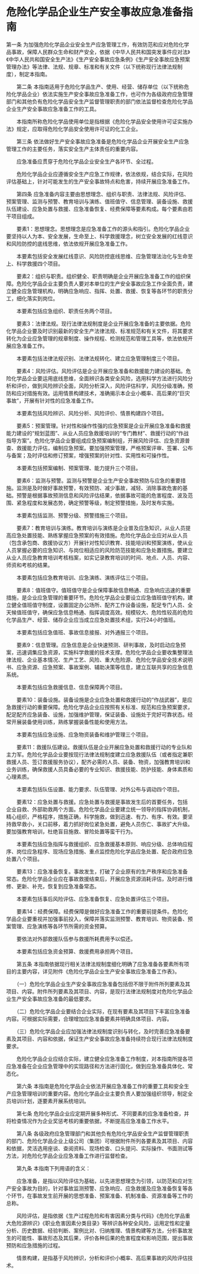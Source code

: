 # 危险化学品企业生产安全事故应急准备指南

第一条 为加强危险化学品企业安全生产应急管理工作，有效防范和应对危险化学品事故，保障人民群众生命和财产安全，依据《中华人民共和国突发事件应对法》《中华人民共和国安全生产法》《生产安全事故应急条例》《生产安全事故应急预案管理办法》等法律、法规、规章、标准和有关文件（以下统称现行法律法规制度），制定本指南。

　　第二条 本指南适用于危险化学品生产、使用、经营、储存单位（以下统称危险化学品企业）依法实施生产安全事故应急准备工作，也可作为各级政府应急管理部门和其他负有危险化学品安全生产监督管理职责的部门依法监督检查危险化学品企业生产安全事故应急准备工作的工具。

　　本指南所称危险化学品使用单位是指根据《危险化学品安全使用许可证实施办法》规定，应取得危险化学品安全使用许可证的化工企业。

　　第三条 依法做好生产安全事故应急准备是危险化学品企业开展安全生产应急管理工作的主要任务，落实安全生产主体责任的重要内容。

　　应急准备应贯穿于危险化学品企业安全生产各环节、全过程。

　　危险化学品企业应遵循安全生产应急工作规律，依法依规，结合实际，在风险评估基础上，针对可能发生的生产安全事故特点和危害，持续开展应急准备工作。

　　第四条 应急准备内容主要由思想理念、组织与职责、法律法规、风险评估、预案管理、监测与预警、教育培训与演练、值班值守、信息管理、装备设施、救援队伍建设、应急处置与救援、应急准备恢复、经费保障等要素构成。每个要素由若干项目组成。

　　要素1：思想理念。思想理念是应急准备工作的源头和指引。危险化学品企业要坚持以人为本、安全发展，生命至上、科学救援理念，树立安全发展的红线意识和风险防控的底线思维，依法依规开展应急准备工作。

　　本要素包括安全发展红线意识、风险防控底线思维、应急管理法治化与生命至上、科学救援四个项目。

　　要素2：组织与职责。组织健全、职责明确是企业开展应急准备工作的组织保障。危险化学品企业主要负责人要对本单位的生产安全事故应急工作全面负责，建立健全应急管理机构，明确应急响应、指挥、处置、救援、恢复等各环节的职责分工，细化落实到岗位。

　　本要素包括应急组织、职责任务两个项目。

　　要素3：法律法规。现行法律法规制度是企业开展应急准备的主要依据。危险化学品企业要及时识别最新的安全生产法律法规、标准规范和有关文件，将其要求转化为企业应急管理的规章制度、操作规程、检测规范和管理工具等，依法依规开展应急准备工作。

　　本要素包括法律法规识别、法律法规转化、建立应急管理制度三个项目。

　　要素4：风险评估。风险评估是企业开展应急准备和救援能力建设的基础。危险化学品企业要运用底线思维，全面辨识各类安全风险，选用科学方法进行风险分析和评价，做到风险辨识全面，风险分析深入，风险评估科学，风险分级准确，预防和应对措施有效。运用情景构建技术，准确揭示本企业小概率、高后果的“巨灾事故”，开展有针对性的应急准备工作。

　　本要素包括风险辨识、风险分析、风险评价、情景构建四个项目。

　　要素5：预案管理。针对性和操作性强的应急预案是企业开展应急准备和救援能力建设的“规划蓝图”、从业人员应急救援培训的“专门教材”、救援行动的“作战指导方案”。危险化学品企业要组成应急预案编制组，开展风险评估、应急资源普查、救援能力评估，编制应急预案。要加强预案管理，严格预案评审、签署、公布与备案；及时评估和修订预案，增强预案的针对性、实用性和可操作性。

　　本要素包括预案编制、预案管理、能力提升三个项目。

　　要素6：监测与预警。监测与预警是企业生产安全事故预防与应急的重要措施。监测是及时做好事故预警，有效预防、减少事故，减轻、消除事故危害的基础。预警是根据事故预测信息和风险评估结果，依据事故可能的危害程度、波及范围、紧急程度和发展态势，确定预警等级，制定预警措施，及时发布实施。

　　本要素包括监测、预警分级、预警措施三个项目。

　　要素7：教育培训与演练。教育培训与演练是企业普及应急知识，从业人员提高应急处置技能、熟练掌握应急预案的有效措施。危险化学品企业应对从业人员（包含承包商、救援协议方）开展针对性知识教育、技能培训和预案演练，使从业人员掌握必要的应急知识、与岗位相适应的风险防范技能和应急处置措施。要建立从业人员应急教育培训考核档案，如实记录教育培训的时间、地点、人员、内容、师资和考核的结果。

　　本要素包括应急教育培训、应急演练、演练评估三个项目。

　　要素8：值班值守。值班值守是企业保障事故信息畅通、应急响应迅速的重要措施，是企业应急管理的重要环节。危险化学品企业要设立应急值班值守机构，建立健全值班值守制度，设置固定办公场所、配齐工作设备设施，配足专门人员、全天候值班值守，确保应急信息畅通、指挥调度高效。规模较大、危险性较高的危险化学品生产、经营、储存企业应当成立应急处置技术组，实行24小时值班。

　　本要素包括应急值班、事故信息接报、对外通报三个项目。

　　要素9：信息管理。应急信息是企业快速预测、研判事故，及时启动应急预案，迅速调集应急资源，实施科学救援的技术支撑。危险化学品企业要收集整理法律法规、企业基本情况、生产工艺、风险、重大危险源、危险化学品安全技术说明书、应急资源、应急预案、事故案例、辅助决策等信息，建立互联共享的应急信息系统。

　　本要素包括应急救援信息、信息保障两个项目。

　　要素10：装备设施。装备设施是企业应急处置和救援行动的“作战武器”，是应急救援行动的重要保障。危险化学品企业应按照有关标准、规范和应急预案要求，配足配齐应急装备、设施，加强维护管理，保证装备、设施处于完好可靠状态。经常开展装备使用训练，熟练掌握装备性能和使用方法。

　　本要素包括应急设施、应急物资装备和维护管理三个项目。

　　要素11：救援队伍建设。救援队伍是企业开展应急处置和救援行动的专业队和主力军。危险化学品企业要按现行法律法规制度建立应急救援队伍（或者指定兼职救援人员、签订救援服务协议），配齐必需的人员、装备、物资，加强教育培训和业务训练，确保救援人员具备必要的专业知识、救援技能、防护技能、身体素质和心理素质。

　　本要素包括队伍设置、能力要求、队伍管理、对外公布与调动四个项目。

　　要素12：应急处置与救援。应急处置与救援是事故发生后的首要任务，包括企业自救、外部助救两个方面。危险化学品企业要建立统一领导的指挥协调机制，精心组织，严格程序，措施正确，科学施救，做到迅速、有力、有序、有效。要坚持救早救小，关口前移，着力抓好岗位紧急处置，避免人员伤亡、事故扩大升级。要加强教育培训，杜绝盲目施救、冒险处置等蛮干行为。

　　本要素包括应急指挥与救援组织、应急救援基本原则、响应分级、总体响应程序、岗位应急程序、现场应急措施、重点监控危险化学品应急处置、配合政府应急处置八个项目。 

　　要素13：应急准备恢复。事故发生，打破了企业原有的生产秩序和应急准备常态。危险化学品企业应在事故救援结束后，开展应急资源消耗评估，及时进行维修、更新、补充，恢复到应急准备常态。

　　本要素包括事后风险评估、应急准备恢复、应急处置评估三个项目。

　　要素14：经费保障。经费保障是做好应急准备工作的重要前提条件。危险化学品企业要重视并加强事前投入，保障并落实监测预警、教育培训、物资装备、预案管理、应急演练等各环节所需的资金预算。

　　要依法对外部救援队伍参与救援所耗费用予以偿还。

　　本要素包括应急资金预算、救援费用承担两个项目。

　　第五条 本指南依据现行相关法律法规制度细化明确了应急准备各要素所有项目的主要内容，详见附件《危险化学品企业生产安全事故应急准备工作表》。

　　（一）危险化学品企业生产安全事故应急准备包括但不限于附件所列要素及其项目、内容。附件所列要素及其项目、内容，是现行法律法规制度对危险化学品企业生产安全事故应急准备的最低要求。

　　（二）危险化学品企业要结合企业实际，在现有要素及其项目下丰富应急准备内容。可根据实际需要，合理增加应急准备要素并明确具体项目、内容。

　　（三）危险化学品企业应加强法律法规制度识别与转化，及时完善应急准备要素及其项目、内容和依据，保证生产安全事故应急准备持续符合现行法律法规制度要求。

　　危险化学品企业应结合实际，建立健全应急准备工作制度，对本指南所提各项应急准备在企业应急管理中的实现路径和方法进行固化，做到应急准备具体化、常态化。

　　第六条 本指南是危险化学品企业依法开展应急准备工作的重要工具和安全生产应急管理培训的重要内容。危险化学品企业主要负责人要加强组织领导，制定全员培训计划，逐要素开展系统培训。

　　第七条 危险化学品企业应定期开展多种形式、不同要素的应急准备检查，并将检查情况作为企业奖惩考核的重要依据，不断提高应急准备工作水平。

　　第八条 各级政府应急管理部门和其他负有危险化学品安全生产监督管理职责的部门、危险化学品企业上级公司（集团）可根据附件所列各要素及其项目、内容和依据，灵活选用座谈、查阅资料、现场检查、口头提问、实际操作、书面测试等方法，对危险化学品企业应急准备工作进行监督检查。

　　第九条 本指南下列用语的含义：

　　应急准备，是指以风险评估为基础，以先进思想理念为引领，以防范和应对生产安全事故为目的，针对事故监测预警、应急响应、应急救援及应急准备恢复等各个环节，在事故发生前开展的思想准备、预案准备、机制准备、资源准备等工作的总称。

　　风险评估，是指依据《生产过程危险和有害因素分类与代码》《危险化学品重大危险源辨识》《职业危害因素分类目录》等辨识各种安全风险，运用定性和定量分析、历史数据、经验判断、案例比对、归纳推理、情景构建等方法，分析事故发生的可能性、事故形态及其后果，评价各种后果的危害程度和影响范围，提出事故预防和应急措施的过程。

　　情景构建，是指基于风险辨识，分析和评价小概率、高后果事故的风险评估技术。